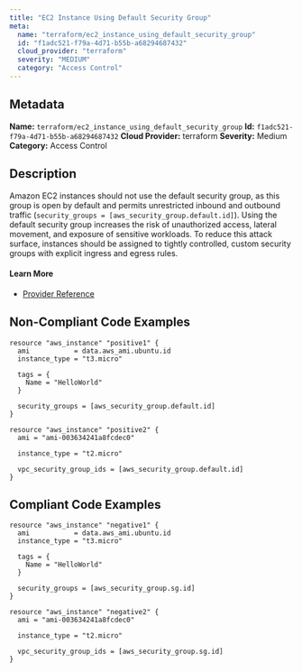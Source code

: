 ```yaml
---
title: "EC2 Instance Using Default Security Group"
meta:
  name: "terraform/ec2_instance_using_default_security_group"
  id: "f1adc521-f79a-4d71-b55b-a68294687432"
  cloud_provider: "terraform"
  severity: "MEDIUM"
  category: "Access Control"
---
```

## Metadata
**Name:** `terraform/ec2_instance_using_default_security_group`
**Id:** `f1adc521-f79a-4d71-b55b-a68294687432`
**Cloud Provider:** terraform
**Severity:** Medium
**Category:** Access Control
## Description
Amazon EC2 instances should not use the default security group, as this group is open by default and permits unrestricted inbound and outbound traffic (`security_groups = [aws_security_group.default.id]`). Using the default security group increases the risk of unauthorized access, lateral movement, and exposure of sensitive workloads. To reduce this attack surface, instances should be assigned to tightly controlled, custom security groups with explicit ingress and egress rules.

#### Learn More

 - [Provider Reference](https://registry.terraform.io/providers/hashicorp/aws/latest/docs/resources/instance#security_groups)

## Non-Compliant Code Examples
```aws
resource "aws_instance" "positive1" {
  ami           = data.aws_ami.ubuntu.id
  instance_type = "t3.micro"

  tags = {
    Name = "HelloWorld"
  }

  security_groups = [aws_security_group.default.id]
}

```

```aws
resource "aws_instance" "positive2" {
  ami = "ami-003634241a8fcdec0"

  instance_type = "t2.micro"

  vpc_security_group_ids = [aws_security_group.default.id]
}

```

## Compliant Code Examples
```aws
resource "aws_instance" "negative1" {
  ami           = data.aws_ami.ubuntu.id
  instance_type = "t3.micro"

  tags = {
    Name = "HelloWorld"
  }

  security_groups = [aws_security_group.sg.id]
}

```

```aws
resource "aws_instance" "negative2" {
  ami = "ami-003634241a8fcdec0"

  instance_type = "t2.micro"

  vpc_security_group_ids = [aws_security_group.sg.id]
}

```